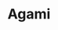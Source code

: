 ---
layout: place
title: "Agami"
permalink: /illinois/chicago/agami.html
stateAbbr: IL
stateName: Illinois
cityName: Chicago
seo:
  name: "Agami"
  type: Restaurant
  links: http://www.agamisushi.com/
description: "Chic sushi restaurant dishing creative rolls with a large bar pouring cocktails & Japanese beers. Agami serves delicious sushi in Chicago, Illinois. Try fresh Japanese dishes for a great dining experience. Available for takeout, delivery, and dinner."
place_id: ChIJQZNALy3SD4gR0W9TjFPledA
photos:
  - name: >-
      places/ChIJQZNALy3SD4gR0W9TjFPledA/photos/AeeoHcKtyAQiL3wvCnWnlLN0xe8Fa_TQfRj8JzLAS4A4rd3kgol3d_gIyE99Bnj05o7v3kh8cDTZA3yvUOEWdE2hKLn4IvniomTzXKnXnYUp2uiKVck2vaP2KXm0LruxCJkOvyju5A39uS4ir1q_gzJBDs9EEBf52RN3eZTlmrRMT128A_NF3WoqTC4Wh1_QoulO_TUt-0LBr5rhihoafBwBbcWxmihbUnGh6XgSVC36gS2wbGBun5E67D-1P7O_YQpDzrHfBzCeyV0flMhuzPM9siB1lxNNWZQ8m6OdftYvnSg
    widthPx: 3024
    heightPx: 4032
    authorAttributions:
      - displayName: Agami
        uri: https://maps.google.com/maps/contrib/100383354463118878094
        photoUri: >-
          https://lh3.googleusercontent.com/a/ACg8ocIKcfIo8JdVc4uSvsse1_S3jqvqznC4u-AAEVov3eVz-Q6q=s100-p-k-no-mo
    flagContentUri: >-
      https://www.google.com/local/imagery/report/?cb_client=maps_api_places.places_api&image_key=!1e10!2sAF1QipOozwdFc7e0ii8WF5y53MCMzw7_FthJH-32MJQ&hl=en-US
    googleMapsUri: >-
      https://www.google.com/maps/place//data=!3m4!1e2!3m2!1sAF1QipOozwdFc7e0ii8WF5y53MCMzw7_FthJH-32MJQ!2e10!4m2!3m1!1s0x880fd22d2f409341:0xd079e5538c536fd1
  - name: >-
      places/ChIJQZNALy3SD4gR0W9TjFPledA/photos/AeeoHcIgiEus8npVtB_naRUKsV9z5JpfvSF5yVNlc4k7N50KcCMpT-JMgm-uJIFs0oyGKiY7VpRmBD6iEry7LPCxbA8x3-mp3KjPEQCtB-Rj9S0Mym4Bzl23MM_B1XfH5en6WyqVItUS99B71mPVcDDPtgTYEbqIzszpEglmU-sZDLxEgiGKG2K45nro3lKJST9OT83IN0EI9tFpfnp0zTix-tAYIEaOfPYNpxKPdXQ0uu5EnzQ1mYVOLdj1W0qse9wiIEYC-WDNzG1GMhMH0uyvgU7TX4DPNCPnEINOvLwGSK8
    widthPx: 3024
    heightPx: 3023
    authorAttributions:
      - displayName: Agami
        uri: https://maps.google.com/maps/contrib/100383354463118878094
        photoUri: >-
          https://lh3.googleusercontent.com/a/ACg8ocIKcfIo8JdVc4uSvsse1_S3jqvqznC4u-AAEVov3eVz-Q6q=s100-p-k-no-mo
    flagContentUri: >-
      https://www.google.com/local/imagery/report/?cb_client=maps_api_places.places_api&image_key=!1e10!2sAF1QipNPQ4ynfXoIT0xUUAcLf00uhkgDgPNDJDlClI0&hl=en-US
    googleMapsUri: >-
      https://www.google.com/maps/place//data=!3m4!1e2!3m2!1sAF1QipNPQ4ynfXoIT0xUUAcLf00uhkgDgPNDJDlClI0!2e10!4m2!3m1!1s0x880fd22d2f409341:0xd079e5538c536fd1
  - name: >-
      places/ChIJQZNALy3SD4gR0W9TjFPledA/photos/AeeoHcLACFbkffQL1gU7ZNamRoTMAh_gzBaG6AgNPpCbjvCfugeeE1P79zeAmFvPbMF9U0Y_ceJbrF2PaVjVmnyUn4aynE4-g-46DDNEh5C-8tBORFJSTG0kXG_h0gHBfIW-Hicpzaq17vRXP8Jq9WHZLJJrYcvDntcvJy4f62YMbD5YCtmSYh2YKCMEJjaw0ckXaYae4JjrJ7pF68wIezt_H21RPVTXNqRUjeBscdrGmZwurQrtg-Pkdvitan9raFlMtwkrQRDLqEAGeBS_89Fikz-N2L1iF8mU8Kqgj5C3EeJlRf_QHAuVxd4D1MzQI43F5daQBEd2vtjV0PrXQagz_TiFZA1Rsfh_d412Su5Z9HrQZly-P1-aW7T9DF97xtThp8eiPDPUYmEDJhWyuOLiUKGT7q8XNFIjOgSqeZjtkUkwV4Os
    widthPx: 1171
    heightPx: 1191
    authorAttributions:
      - displayName: Brandi Madar
        uri: https://maps.google.com/maps/contrib/105072317018253544604
        photoUri: >-
          https://lh3.googleusercontent.com/a-/ALV-UjWPSPkn3j5xkxOAgk__PJW--7h9ynfjArNIZWEvex0N2n4PffMkgA=s100-p-k-no-mo
    flagContentUri: >-
      https://www.google.com/local/imagery/report/?cb_client=maps_api_places.places_api&image_key=!1e10!2sCIHM0ogKEICAgICT88vK3AE&hl=en-US
    googleMapsUri: >-
      https://www.google.com/maps/place//data=!3m4!1e2!3m2!1sCIHM0ogKEICAgICT88vK3AE!2e10!4m2!3m1!1s0x880fd22d2f409341:0xd079e5538c536fd1
  - name: >-
      places/ChIJQZNALy3SD4gR0W9TjFPledA/photos/AeeoHcJ8EOyOu0OybXzfdT3XWZL-HiOpN4AIbOaBg_Vvv1dlMWLS1ggi7aR7BlniVo2fltxHr_nV1C66MhpvO6rcT-ONRU9QA696h26tAhZI-46Tqtx6xBPrve67EppOgS1BbSyJu_HUkl9OXugoDEgOw49fEjJOw_hFzcfT0_xb95CvM2zqd4xyZ4wXit0z0cpC9gcMMHZYGWfrScXk4meYiOht6UW-3KvLU4e4rNgVxDXU1i6m2wVFVctjFYIrCRLcVTVBZIhhR_UrY-UEUhmWqhLqPJNKV7WGadrgWP5Zo-FSiBiMdTwWFM-v0WlyHwmesuAUo5MZ8uspmL9Y2FtaTo2m8lTnC-a5hCMXNaqofk3t8mSASfycbA2E_r4D9fNDp-cw3zzw2MmlcF_tJ02r_l8e5QJebhxWF82_wLGhu0RJB1YD
    widthPx: 3024
    heightPx: 4032
    authorAttributions:
      - displayName: Maria Giacchino
        uri: https://maps.google.com/maps/contrib/107837987181979878780
        photoUri: >-
          https://lh3.googleusercontent.com/a-/ALV-UjXZaVMR2I7x9-7DiO1p1ZSoXneEOEyLnKnihvBtgHWWknsw5X38=s100-p-k-no-mo
    flagContentUri: >-
      https://www.google.com/local/imagery/report/?cb_client=maps_api_places.places_api&image_key=!1e10!2sCIHM0ogKEICAgID25Ni4vwE&hl=en-US
    googleMapsUri: >-
      https://www.google.com/maps/place//data=!3m4!1e2!3m2!1sCIHM0ogKEICAgID25Ni4vwE!2e10!4m2!3m1!1s0x880fd22d2f409341:0xd079e5538c536fd1
  - name: >-
      places/ChIJQZNALy3SD4gR0W9TjFPledA/photos/AeeoHcJIk7ryrbB7a53x5MdUnR5-hDvSwAi7VYPpG-zpn7ycT6Jc8bU0673Ff01trOZeE8RY9DmVw-jt0IXVEnEV9GgX_E3Fq275DEffVPEy8D-hlrtnXSRZXbqW3MHg4fGcw2325T5AjQ3IEJtAkfputZkBnn6RTX2FzK_35UUBKLi8J_qBIs0urgCpt_ln3V0-NvlF4Ku8SPpQTgirrH-xJjz681HC9Iynxcl7nkG_d5OKyVDdrxxQTzHnzlN7iima0W7gTLAYBSwxaR7pNkLGEY9r_kUCbC1121LgjF8-R3pQzub-oa40BnGWQtEGRKPpZdOPj181CvjG6T4EZ8Oz3N524LY5odsJkce1IZIl4guVdo3h7ILSQ2YZGsSRKIS1Qox__OnRqbhELy1nzQzVf-IeJ4mUyVMTX9NpzMKOV5T6Sw
    widthPx: 4406
    heightPx: 4406
    authorAttributions:
      - displayName: David in Chicago
        uri: https://maps.google.com/maps/contrib/112404555805966424585
        photoUri: >-
          https://lh3.googleusercontent.com/a/ACg8ocKwgQeATQmHXV17xmdNg04UwzRze2Uce4ev5Bd5EahOm8roc2a8=s100-p-k-no-mo
    flagContentUri: >-
      https://www.google.com/local/imagery/report/?cb_client=maps_api_places.places_api&image_key=!1e10!2sCIHM0ogKEICAgIChutG3GA&hl=en-US
    googleMapsUri: >-
      https://www.google.com/maps/place//data=!3m4!1e2!3m2!1sCIHM0ogKEICAgIChutG3GA!2e10!4m2!3m1!1s0x880fd22d2f409341:0xd079e5538c536fd1
  - name: >-
      places/ChIJQZNALy3SD4gR0W9TjFPledA/photos/AeeoHcLs969CdUBejSTceg3j2AuutKpdl0rbr6wTrOhZ05mq4-qahGJecLWKcShi3_fSWBhlxqttUymBnA1cicJcxsaLM0C8wP32gOEgYJzZb7om1M7SSPi4LV9Yg7gd7oTd6Cm7BjTXP2iT-160V40XZDYiJpNZcYwnZ7HSTFo8DB8KoOS4Uh5So51RIFvtR73ybonnQBTW7LvXo9DEe0YKyX0yHt8jgsrby2s8RSuL-mSgqW8HNNZn7WxKgJxwCKjKwATCgK4RnThNxfbOEIyiaxxP-Z1ezew4G0BofikDQTlfES9Y716I18P_KfcNXChk0Dym_TZTSf2586OBX97v1Y8po0grJJIrPTUbdKNM28aq8GO6Nct9wg30-5IXw47RVc4b83AUSbMBcx_w3RwV2E7NQxAduUAA1LvXLB3fKS-6Yma0
    widthPx: 4032
    heightPx: 3024
    authorAttributions:
      - displayName: Joe
        uri: https://maps.google.com/maps/contrib/116437999703396082708
        photoUri: >-
          https://lh3.googleusercontent.com/a-/ALV-UjXE2B89fm4-z2fexKSCYEDhe2ptiC_KYn-VF_NXTYUrTqYFCjE=s100-p-k-no-mo
    flagContentUri: >-
      https://www.google.com/local/imagery/report/?cb_client=maps_api_places.places_api&image_key=!1e10!2sCIHM0ogKEICAgICT18qiigE&hl=en-US
    googleMapsUri: >-
      https://www.google.com/maps/place//data=!3m4!1e2!3m2!1sCIHM0ogKEICAgICT18qiigE!2e10!4m2!3m1!1s0x880fd22d2f409341:0xd079e5538c536fd1
  - name: >-
      places/ChIJQZNALy3SD4gR0W9TjFPledA/photos/AeeoHcKLlFgQISbJIv4gtT_4zzadcUbW--zM9CBfjJtHyvQq3_dbgG1iytBzqtrMpssQyb5zVfNLS_iwtrovwIlfSlXWt7iHG-PZCT1D7NP2N3Ew_5rN_tIBlSm1Fj7jg88UdR_6Pmf1flTMFFZik1SIQP7qLR8ZANzhf5DXf6lH7d7YCCYin68F1fvU0jqdYTsQVFhxTQO9Pnuu5TmntBPuJcEXWbcLmMi6WcBOIkKlzLufzrcwiNNzXcNaDR3M6pKly3K7P10PqEsx15xniuTgoLfmpzZrrLAWalSvEuUEDcE
    widthPx: 3853
    heightPx: 3853
    authorAttributions:
      - displayName: Agami
        uri: https://maps.google.com/maps/contrib/100383354463118878094
        photoUri: >-
          https://lh3.googleusercontent.com/a/ACg8ocIKcfIo8JdVc4uSvsse1_S3jqvqznC4u-AAEVov3eVz-Q6q=s100-p-k-no-mo
    flagContentUri: >-
      https://www.google.com/local/imagery/report/?cb_client=maps_api_places.places_api&image_key=!1e10!2sAF1QipOVaS1yf_rSELhcO6TppkHUfp0c09P2Y5glvQo&hl=en-US
    googleMapsUri: >-
      https://www.google.com/maps/place//data=!3m4!1e2!3m2!1sAF1QipOVaS1yf_rSELhcO6TppkHUfp0c09P2Y5glvQo!2e10!4m2!3m1!1s0x880fd22d2f409341:0xd079e5538c536fd1
  - name: >-
      places/ChIJQZNALy3SD4gR0W9TjFPledA/photos/AeeoHcKOLi71UQCV_XIR2Gz1FwvUBy2IwCkoC6of2R8G1p9QdoeSvg1oAttCAdlL1SKuV6VgIKeTEyAE8Gm79hY4xFLQPsTKQIuL7s7r2aSWmdqLvjsys0IXcMgWSiPq9etB6t8mKVoqnz9CygG79qEdyGdWLECVjcoCrw_aGbN6VTEfCgcecatqBKmFWPtrsNhPUfNJkPRJf5phoaiaaQwArGIqX64yEPw_rdXE5WUNzr8hYeD2yfA1y9pmAZlytv-x2coManueAq_03fAiTWo9n4D1RAw3CpY8Lm5WYGtbXl5PxGoLgZ5y78uIfvxRcT_1mnRDC0QLumcVeCtN3GjVye4RCM8IkkXe6Qt7xiX_uuAgBFmZ7dKh5slRSaGxpFJd6ggXzNKBJ6U4wavBmcKTwiSyfJyb1WksbXYmhnw9RVw
    widthPx: 3024
    heightPx: 4032
    authorAttributions:
      - displayName: Niko Dhima
        uri: https://maps.google.com/maps/contrib/104356107590513577815
        photoUri: >-
          https://lh3.googleusercontent.com/a-/ALV-UjVFU-rk4alHFy5w39WSFxdXKxRY-Hr2fGi2qtWckaOkI7IqMcdEsQ=s100-p-k-no-mo
    flagContentUri: >-
      https://www.google.com/local/imagery/report/?cb_client=maps_api_places.places_api&image_key=!1e10!2sCIHM0ogKEICAgIDpyvWGSw&hl=en-US
    googleMapsUri: >-
      https://www.google.com/maps/place//data=!3m4!1e2!3m2!1sCIHM0ogKEICAgIDpyvWGSw!2e10!4m2!3m1!1s0x880fd22d2f409341:0xd079e5538c536fd1
  - name: >-
      places/ChIJQZNALy3SD4gR0W9TjFPledA/photos/AeeoHcKlBmulQvvntWoQcFGg2bWH1LTuacJQG__eWavCLaoIvXzG-JFXWkZsJYXYBvGDpTCh0Bif_Qrlpf6dGQPO0uvIQlcGkejXl7wSx2DHYS0TphHO_Mmbod8q0WSxcH2r-yjwElv9cT298Ircz0zcAJVjYmpk6jQUuAxUaWb3HDdWro1UkYAvUntPJg0HffyBLt88HpbFx17YbfLISbsp_aRGzizdqW1UV-hWxveB5NXHOrN-Y06WbcW59mYvoeR5PGcMsLrvau0D3Py99SfY49bSzX8oJtw605OqVznM1S0iKNeoCN5VcR9ugWjF0J4bA-DXbBIQrFAmOv-HdALaSxCAKDQd1LOOKZIP3fH8dQkluVlXV0sAj3f-W7aw5h3zE3X9lRV5wN7SSHwCOZyhtMbwhwwv54Y0FfUID-6tEcXciYjE
    widthPx: 4032
    heightPx: 3024
    authorAttributions:
      - displayName: Joe
        uri: https://maps.google.com/maps/contrib/116437999703396082708
        photoUri: >-
          https://lh3.googleusercontent.com/a-/ALV-UjXE2B89fm4-z2fexKSCYEDhe2ptiC_KYn-VF_NXTYUrTqYFCjE=s100-p-k-no-mo
    flagContentUri: >-
      https://www.google.com/local/imagery/report/?cb_client=maps_api_places.places_api&image_key=!1e10!2sCIHM0ogKEICAgICT18qiygE&hl=en-US
    googleMapsUri: >-
      https://www.google.com/maps/place//data=!3m4!1e2!3m2!1sCIHM0ogKEICAgICT18qiygE!2e10!4m2!3m1!1s0x880fd22d2f409341:0xd079e5538c536fd1
  - name: >-
      places/ChIJQZNALy3SD4gR0W9TjFPledA/photos/AeeoHcLk9uoX0nsFQIPBObV9TZch4cKGu20SnF4-H3S_voUg-WtUYogiOEgcQMiws3gjDufmEM-bR4yQgSvJQwfDVDAmdcxhUy9WcUiq_ijqovQaWe1k6WZpQYG_vyUljyxmkVrV2yDc1cl-R1uimXReUb9ehKM2fbgkR1ydjIGSF6rX_zRhfF-xYTUeyaj95C63PT8cYFyCF7WwtyBT41POv1iiFQicbvZH0gRo3HagthR_9L_n_Dkcn7sOT30cX4lZTgyUHZGYjLrelU0q_-uuZj0Js3zZ76EN64xJJXx1ZgVQOHGNbk2qHTEGVIPhqAZ7sp7Om3LEnUp1S7lvUGOJHMmis7MgG-yCwwvfji8VMIzPps1OuZaR1H2NyAG4wW8knwk54XZ6exUCWxmEntsmfXRcKhPh6qNBfyjc-ycFUROCsA
    widthPx: 4800
    heightPx: 4800
    authorAttributions:
      - displayName: David in Chicago
        uri: https://maps.google.com/maps/contrib/112404555805966424585
        photoUri: >-
          https://lh3.googleusercontent.com/a/ACg8ocKwgQeATQmHXV17xmdNg04UwzRze2Uce4ev5Bd5EahOm8roc2a8=s100-p-k-no-mo
    flagContentUri: >-
      https://www.google.com/local/imagery/report/?cb_client=maps_api_places.places_api&image_key=!1e10!2sCIHM0ogKEICAgIChut7lOQ&hl=en-US
    googleMapsUri: >-
      https://www.google.com/maps/place//data=!3m4!1e2!3m2!1sCIHM0ogKEICAgIChut7lOQ!2e10!4m2!3m1!1s0x880fd22d2f409341:0xd079e5538c536fd1
address: 4712 N Broadway, Chicago, IL 60640, USA
street: 4712 N Broadway
city: Chicago
state: IL
zip: '60640'
country: USA
neighborhood: Uptown
latitude: '41.967507'
longitude: '-87.659183'
accessibility_options:
  wheelchairAccessibleEntrance: true
  wheelchairAccessibleRestroom: true
  wheelchairAccessibleSeating: true
business_status: OPERATIONAL
name: Agami
google_maps_links:
  directionsUri: >-
    https://www.google.com/maps/dir//''/data=!4m7!4m6!1m1!4e2!1m2!1m1!1s0x880fd22d2f409341:0xd079e5538c536fd1!3e0
  placeUri: https://maps.google.com/?cid=15022290179070324689
  writeAReviewUri: >-
    https://www.google.com/maps/place//data=!4m3!3m2!1s0x880fd22d2f409341:0xd079e5538c536fd1!12e1
  reviewsUri: >-
    https://www.google.com/maps/place//data=!4m4!3m3!1s0x880fd22d2f409341:0xd079e5538c536fd1!9m1!1b1
  photosUri: >-
    https://www.google.com/maps/place//data=!4m3!3m2!1s0x880fd22d2f409341:0xd079e5538c536fd1!10e5
primary_type: Sushi Restaurant
opening_hours:
  regular: null
  current: null
secondary_opening_hours:
  regular:
    weekdayDescriptions: null
    type: null
  current:
    weekdayDescriptions: null
    type: null
phone: (773) 506-1845
price_level: PRICE_LEVEL_MODERATE
price_range: $30 &ndash; $50
rating: '4.5'
rating_count: 448
website: http://www.agamisushi.com/
reviews:
  - name: >-
      places/ChIJQZNALy3SD4gR0W9TjFPledA/reviews/ChdDSUhNMG9nS0VJQ0FnTURReWItN3h3RRAB
    relativePublishTimeDescription: a month ago
    rating: 1
    text:
      text: >-
        Avoid. Where do I begin, honestly. We got waters ONCE in the 2. 5 hours
        it took to complete our dinner. We ordered 3 different rolls within 10
        minutes of sitting down for our reservation. The first came out almost
        an HOUR later, a Philadelphia roll. 3 ingredients, raw. This was
        delicious though. 30 minutes later we received our second roll, which
        was a fried roll, also pretty good. Another 30 minutes later we receive
        another Philadelphia roll!! Not what we ordered. They offer to change
        it, but we were catching a show at the Aragon around the corner and were
        already late, so we were fine with what we had as long as we didn't get
        charged for the more expensive one. I don't ask for free food, but any
        other restaurant would have taken the initiative to make things right.


        100% will not be back for any reason.
      languageCode: en
    originalText:
      text: >-
        Avoid. Where do I begin, honestly. We got waters ONCE in the 2. 5 hours
        it took to complete our dinner. We ordered 3 different rolls within 10
        minutes of sitting down for our reservation. The first came out almost
        an HOUR later, a Philadelphia roll. 3 ingredients, raw. This was
        delicious though. 30 minutes later we received our second roll, which
        was a fried roll, also pretty good. Another 30 minutes later we receive
        another Philadelphia roll!! Not what we ordered. They offer to change
        it, but we were catching a show at the Aragon around the corner and were
        already late, so we were fine with what we had as long as we didn't get
        charged for the more expensive one. I don't ask for free food, but any
        other restaurant would have taken the initiative to make things right.


        100% will not be back for any reason.
      languageCode: en
    authorAttribution:
      displayName: Alex Connor
      uri: https://www.google.com/maps/contrib/115425596066163504005/reviews
      photoUri: >-
        https://lh3.googleusercontent.com/a-/ALV-UjUbVFNInLREmf4WfZiL1jB1gpJa0-p8Z4uQRozcsk0K3fJ1mnqxLg=s128-c0x00000000-cc-rp-mo
    publishTime: '2025-03-12T00:59:58.663083Z'
    flagContentUri: >-
      https://www.google.com/local/review/rap/report?postId=ChdDSUhNMG9nS0VJQ0FnTURReWItN3h3RRAB&d=17924085&t=1
    googleMapsUri: >-
      https://www.google.com/maps/reviews/data=!4m6!14m5!1m4!2m3!1sChdDSUhNMG9nS0VJQ0FnTURReWItN3h3RRAB!2m1!1s0x880fd22d2f409341:0xd079e5538c536fd1
  - name: >-
      places/ChIJQZNALy3SD4gR0W9TjFPledA/reviews/ChdDSUhNMG9nS0VJQ0FnSUNUODh2SzdBRRAB
    relativePublishTimeDescription: 10 months ago
    rating: 5
    text:
      text: >-
        Some of the tastiest sushi in the city, hands down! Plus delicious
        martinis. It’s got a night club vibe, but the sushi quality is 10/10. My
        favorite martini is the Flirtini, and the Chicago Bulls roll is amazing
        just have.
      languageCode: en
    originalText:
      text: >-
        Some of the tastiest sushi in the city, hands down! Plus delicious
        martinis. It’s got a night club vibe, but the sushi quality is 10/10. My
        favorite martini is the Flirtini, and the Chicago Bulls roll is amazing
        just have.
      languageCode: en
    authorAttribution:
      displayName: Brandi Madar
      uri: https://www.google.com/maps/contrib/105072317018253544604/reviews
      photoUri: >-
        https://lh3.googleusercontent.com/a-/ALV-UjWPSPkn3j5xkxOAgk__PJW--7h9ynfjArNIZWEvex0N2n4PffMkgA=s128-c0x00000000-cc-rp-mo-ba4
    publishTime: '2024-05-19T02:46:23.022267Z'
    flagContentUri: >-
      https://www.google.com/local/review/rap/report?postId=ChdDSUhNMG9nS0VJQ0FnSUNUODh2SzdBRRAB&d=17924085&t=1
    googleMapsUri: >-
      https://www.google.com/maps/reviews/data=!4m6!14m5!1m4!2m3!1sChdDSUhNMG9nS0VJQ0FnSUNUODh2SzdBRRAB!2m1!1s0x880fd22d2f409341:0xd079e5538c536fd1
  - name: >-
      places/ChIJQZNALy3SD4gR0W9TjFPledA/reviews/ChZDSUhNMG9nS0VJQ0FnSUR1eHRpQWZ3EAE
    relativePublishTimeDescription: 2 years ago
    rating: 4
    text:
      text: >-
        Takeaway: this place is becoming a go to; the sushi is delcious and they
        are very creative with their rolls and other offerings on the menu.


        The service was great when we walked in on a Saturday night. They
        weren't terribly busy which was shocking given the quality of the meal.
        Really enjoyed the range of the menu and the miso pork belly buns were
        perfection. They interior is a bit kitschy and well-loved, but the food
        more than makes up for it.
      languageCode: en
    originalText:
      text: >-
        Takeaway: this place is becoming a go to; the sushi is delcious and they
        are very creative with their rolls and other offerings on the menu.


        The service was great when we walked in on a Saturday night. They
        weren't terribly busy which was shocking given the quality of the meal.
        Really enjoyed the range of the menu and the miso pork belly buns were
        perfection. They interior is a bit kitschy and well-loved, but the food
        more than makes up for it.
      languageCode: en
    authorAttribution:
      displayName: John Michael Rotello
      uri: https://www.google.com/maps/contrib/114887806755877883765/reviews
      photoUri: >-
        https://lh3.googleusercontent.com/a-/ALV-UjVYMG8QcaoEtdfQadtxhKojVQjDwnNCJMF-1b0bkuEHWASgH0zYEQ=s128-c0x00000000-cc-rp-mo-ba4
    publishTime: '2022-08-19T12:06:46.451168Z'
    flagContentUri: >-
      https://www.google.com/local/review/rap/report?postId=ChZDSUhNMG9nS0VJQ0FnSUR1eHRpQWZ3EAE&d=17924085&t=1
    googleMapsUri: >-
      https://www.google.com/maps/reviews/data=!4m6!14m5!1m4!2m3!1sChZDSUhNMG9nS0VJQ0FnSUR1eHRpQWZ3EAE!2m1!1s0x880fd22d2f409341:0xd079e5538c536fd1
  - name: >-
      places/ChIJQZNALy3SD4gR0W9TjFPledA/reviews/ChdDSUhNMG9nS0VJQ0FnSUMtbmI3YWhRRRAB
    relativePublishTimeDescription: 2 years ago
    rating: 5
    text:
      text: >-
        Wow- the Chicago Bulls and the Men In Black house rolls are worth every
        penny. Highly recommend their take on fresh oysters as well as their
        teriyaki topping adds a lot to the oyster flavor. The staff was
        incredibly nice and attentive. Will definitely go back if we are in this
        area again!
      languageCode: en
    originalText:
      text: >-
        Wow- the Chicago Bulls and the Men In Black house rolls are worth every
        penny. Highly recommend their take on fresh oysters as well as their
        teriyaki topping adds a lot to the oyster flavor. The staff was
        incredibly nice and attentive. Will definitely go back if we are in this
        area again!
      languageCode: en
    authorAttribution:
      displayName: Edward Oates
      uri: https://www.google.com/maps/contrib/105401656205481979857/reviews
      photoUri: >-
        https://lh3.googleusercontent.com/a-/ALV-UjUnVhFu3dF744T9yieU_k_IPSeWj1T7XZJUuuR_SQj9idmgkoRZ=s128-c0x00000000-cc-rp-mo-ba4
    publishTime: '2022-11-11T00:36:52.799460Z'
    flagContentUri: >-
      https://www.google.com/local/review/rap/report?postId=ChdDSUhNMG9nS0VJQ0FnSUMtbmI3YWhRRRAB&d=17924085&t=1
    googleMapsUri: >-
      https://www.google.com/maps/reviews/data=!4m6!14m5!1m4!2m3!1sChdDSUhNMG9nS0VJQ0FnSUMtbmI3YWhRRRAB!2m1!1s0x880fd22d2f409341:0xd079e5538c536fd1
  - name: >-
      places/ChIJQZNALy3SD4gR0W9TjFPledA/reviews/ChdDSUhNMG9nS0VJQ0FnSUQ1MU9iaGpRRRAB
    relativePublishTimeDescription: a year ago
    rating: 5
    text:
      text: >-
        The atmosphere is pleasant, the staff is friendly, and they offer a good
        selection of drinks. It's a great place to enjoy sushi with a nice
        variety of beverages.

        I like the tuna tataki!
      languageCode: en
    originalText:
      text: >-
        The atmosphere is pleasant, the staff is friendly, and they offer a good
        selection of drinks. It's a great place to enjoy sushi with a nice
        variety of beverages.

        I like the tuna tataki!
      languageCode: en
    authorAttribution:
      displayName: Tanapon Ruthaiwanichkul
      uri: https://www.google.com/maps/contrib/106560655385507288899/reviews
      photoUri: >-
        https://lh3.googleusercontent.com/a-/ALV-UjUJhK4mYC0zgPdjlH3lor16604hLqz8ANgtFyR7km4USf4YPO02=s128-c0x00000000-cc-rp-mo-ba4
    publishTime: '2023-10-20T07:28:35.583885Z'
    flagContentUri: >-
      https://www.google.com/local/review/rap/report?postId=ChdDSUhNMG9nS0VJQ0FnSUQ1MU9iaGpRRRAB&d=17924085&t=1
    googleMapsUri: >-
      https://www.google.com/maps/reviews/data=!4m6!14m5!1m4!2m3!1sChdDSUhNMG9nS0VJQ0FnSUQ1MU9iaGpRRRAB!2m1!1s0x880fd22d2f409341:0xd079e5538c536fd1
parking_options:
  valetParking: false
payment_options:
  acceptsCreditCards: true
  acceptsDebitCards: true
  acceptsCashOnly: false
  acceptsNfc: true
allow_dogs: null
curbside_pickup: true
delivery: true
dine_in: true
good_for_children: true
good_for_groups: true
good_for_sports: null
live_music: false
menu_for_children: false
outdoor_seating: true
reservable: true
restroom: true
serves_beer: true
serves_breakfast: false
serves_brunch: false
serves_cocktails: true
serves_coffee: null
serves_dinner: true
serves_dessert: true
serves_lunch: null
serves_vegetarian_food: true
serves_wine: true
takeout: true
summary: >-
  Chic sushi restaurant dishing creative rolls with a large bar pouring
  cocktails & Japanese beers.

---